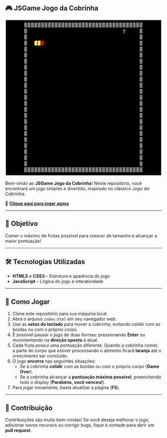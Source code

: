 ## 🎮 JSGame Jogo da Cobrinha

<p align="center">
  <img src="img/logo.gif" alt="JSGame Jogo da Cobrinha" width="500px" height="500px">
</p>

Bem-vindo ao **JSGame Jogo da Cobrinha**! Neste repositório, você encontrará um jogo simples e divertido, inspirado no clássico *Jogo da Cobrinha*.

🎲 **[Clique aqui para jogar agora](https://ismaelldiias.github.io/jsgame-jogo-da-cobrinha/)**

---

## 🎯 Objetivo

Comer o máximo de frutas possível para crescer de tamanho e alcançar a maior pontuação!

---

## 🛠️ Tecnologias Utilizadas

- **HTML5** e **CSS3** – Estrutura e aparência do jogo  
- **JavaScript** – Lógica do jogo e interatividade

---

## 🚀 Como Jogar

1. Clone este repositório para sua máquina local.  
2. Abra o arquivo `index.html` em seu navegador web.  
3. Use as **setas do teclado** para mover a cobrinha, evitando colidir com as bordas ou com o próprio corpo.  
4. É possível pausar o jogo de duas formas: pressionando **Enter** ou movimentando na **direção oposta** à atual.  
5. Cada fruta possui uma pontuação diferente. Quando a cobrinha comer, a parte do corpo que estiver processando o alimento ficará **laranja** até o crescimento ser concluído.  
6. O jogo **encerra** nas seguintes situações:  
   - Se a cobrinha **colidir** com as bordas ou com o próprio corpo (**Game Over**).  
   - Se a cobrinha alcançar a **pontuação máxima possível**, preenchendo todo o display (**Parabéns, você venceu!**).  
7. Para jogar novamente, basta atualizar a página (**F5**).

---

## 🤝 Contribuição

Contribuições são muito bem-vindas! Se você deseja melhorar o jogo, adicionar novos recursos ou corrigir bugs, fique à vontade para abrir um **pull request**.
